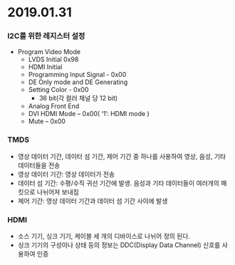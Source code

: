 2019.01.31
==================================
### I2C를 위한 레지스터 설정

-	Program Video Mode
    - LVDS Initial 0x98
    - HDMI Initial
    - Programming Input Signal - 0x00
    - DE Only mode and DE Generating
    - Setting Color - 0x00
        -  36 bit(각 컬러 채널 당 12 bit)
    - Analog Front End
    - DVI HDMI Mode – 0x00( ‘1’: HDMI mode )
    - Mute – 0x00

### TMDS
- 영상 데이터 기간, 데이터 섬 기간, 제어 기간 중 하나를 사용하여 영상, 음성, 기타 데이터들을 전송
- 영상 데이터 기간: 영상 데이터가 전송
- 데이터 섬 기간: 수평/수직 귀선 기간에 발생. 음성과 기타 데이터들이 여러개의 패킷으로 나뉘어져 보내짐
- 제어 기간: 영상 데이터 기간과 데이터 섬 기간 사이에 발생

### HDMI
- 소스 기기, 싱크 기기, 케이블 세 개의 디바이스로 나뉘어 정의 된다.
- 싱크 기기의 구성이나 상태 등의 정보는 DDC(Display Data Channel) 신호를 사용하여 인증